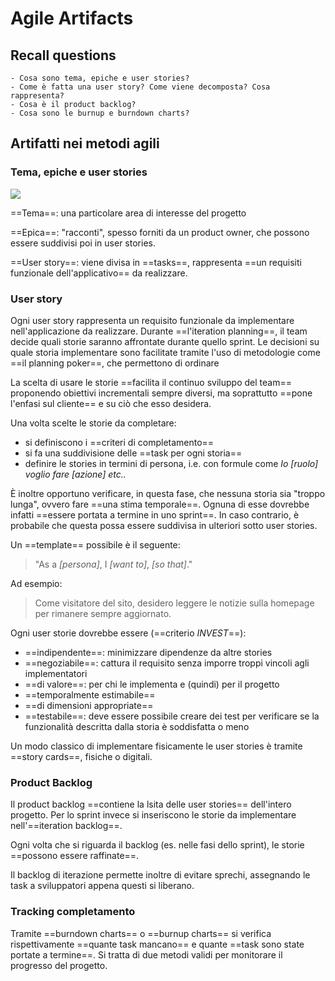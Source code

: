 # Agile Artifacts

## Recall questions
    - Cosa sono tema, epiche e user stories?
    - Come è fatta una user story? Come viene decomposta? Cosa rappresenta?
    - Cosa è il product backlog?
    - Cosa sono le burnup e burndown charts?


## Artifatti nei metodi agili

### Tema, epiche e user stories

![](../../../Agile/scrum_artifacts.png)

==Tema==: una particolare area di interesse del progetto

==Epica==: "racconti", spesso forniti da un product owner, che possono essere suddivisi poi in user stories.

==User story==: viene divisa in ==tasks==, rappresenta ==un requisiti funzionale dell'applicativo== da realizzare.

### User story

Ogni user story rappresenta un requisito funzionale da implementare nell'applicazione da realizzare.
Durante ==l'iteration planning==, il team decide quali storie saranno affrontate durante quello sprint.
Le decisioni su quale storia implementare sono facilitate tramite l'uso di metodologie come ==il planning poker==, che permettono di ordinare 

La scelta di usare le storie ==facilita il continuo sviluppo del team== proponendo obiettivi incrementali sempre diversi, ma soprattutto ==pone l'enfasi sul cliente== e su ciò che esso desidera.

Una volta scelte le storie da completare:
- si definiscono i ==criteri di completamento==
- si fa una suddivisione delle ==task per ogni storia==
- definire le stories in termini di persona, i.e. con formule come *Io [ruolo] voglio fare [azione] etc..*

È inoltre opportuno verificare, in questa fase, che nessuna storia sia "troppo lunga", ovvero fare ==una stima temporale==. Ognuna di esse dovrebbe infatti ==essere portata a termine in uno sprint==. In caso contrario, è probabile che questa possa essere suddivisa in ulteriori sotto user stories.

Un ==template== possibile è il seguente:
>"As a *[persona]*, I *[want to]*, *[so that]*."

Ad esempio:
>Come visitatore del sito, desidero leggere le notizie sulla homepage per rimanere sempre aggiornato.

Ogni user storie dovrebbe essere (==criterio *INVEST*==):
- ==indipendente==: minimizzare dipendenze da altre stories
- ==negoziabile==: cattura il requisito senza imporre troppi vincoli agli implementatori
- ==di valore==: per chi le implementa e (quindi) per il progetto
- ==temporalmente estimabile==
- ==di dimensioni appropriate==
- ==testabile==: deve essere possibile creare dei test per verificare se la funzionalità descritta dalla storia è soddisfatta o meno

Un modo classico di implementare fisicamente le user stories è tramite ==story cards==, fisiche o digitali.

### Product Backlog

Il product backlog ==contiene la lsita delle user stories== dell'intero progetto.
Per lo sprint invece si inseriscono le storie da implementare nell'==iteration backlog==.

Ogni volta che si riguarda il backlog (es. nelle fasi dello sprint), le storie ==possono essere raffinate==.

Il backlog di iterazione permette inoltre di evitare sprechi, assegnando le task a sviluppatori appena questi si liberano.

### Tracking completamento

Tramite ==burndown charts== o ==burnup charts== si verifica rispettivamente ==quante task mancano== e quante ==task sono state portate a termine==.
Si tratta di due metodi validi per monitorare il progresso del progetto.

